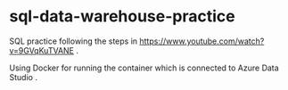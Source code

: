 # sql-data-warehouse-practice

SQL practice following the steps in https://www.youtube.com/watch?v=9GVqKuTVANE . 

Using Docker for running the container which is connected to Azure Data Studio .
